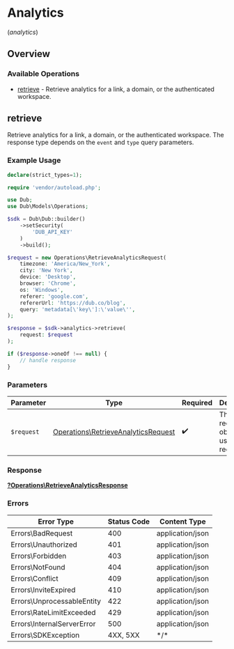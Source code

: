 # Analytics
(*analytics*)

## Overview

### Available Operations

* [retrieve](#retrieve) - Retrieve analytics for a link, a domain, or the authenticated workspace.

## retrieve

Retrieve analytics for a link, a domain, or the authenticated workspace. The response type depends on the `event` and `type` query parameters.

### Example Usage

<!-- UsageSnippet language="php" operationID="retrieveAnalytics" method="get" path="/analytics" -->
```php
declare(strict_types=1);

require 'vendor/autoload.php';

use Dub;
use Dub\Models\Operations;

$sdk = Dub\Dub::builder()
    ->setSecurity(
        'DUB_API_KEY'
    )
    ->build();

$request = new Operations\RetrieveAnalyticsRequest(
    timezone: 'America/New_York',
    city: 'New York',
    device: 'Desktop',
    browser: 'Chrome',
    os: 'Windows',
    referer: 'google.com',
    refererUrl: 'https://dub.co/blog',
    query: 'metadata[\'key\']:\'value\'',
);

$response = $sdk->analytics->retrieve(
    request: $request
);

if ($response->oneOf !== null) {
    // handle response
}
```

### Parameters

| Parameter                                                                                  | Type                                                                                       | Required                                                                                   | Description                                                                                |
| ------------------------------------------------------------------------------------------ | ------------------------------------------------------------------------------------------ | ------------------------------------------------------------------------------------------ | ------------------------------------------------------------------------------------------ |
| `$request`                                                                                 | [Operations\RetrieveAnalyticsRequest](../../Models/Operations/RetrieveAnalyticsRequest.md) | :heavy_check_mark:                                                                         | The request object to use for the request.                                                 |

### Response

**[?Operations\RetrieveAnalyticsResponse](../../Models/Operations/RetrieveAnalyticsResponse.md)**

### Errors

| Error Type                 | Status Code                | Content Type               |
| -------------------------- | -------------------------- | -------------------------- |
| Errors\BadRequest          | 400                        | application/json           |
| Errors\Unauthorized        | 401                        | application/json           |
| Errors\Forbidden           | 403                        | application/json           |
| Errors\NotFound            | 404                        | application/json           |
| Errors\Conflict            | 409                        | application/json           |
| Errors\InviteExpired       | 410                        | application/json           |
| Errors\UnprocessableEntity | 422                        | application/json           |
| Errors\RateLimitExceeded   | 429                        | application/json           |
| Errors\InternalServerError | 500                        | application/json           |
| Errors\SDKException        | 4XX, 5XX                   | \*/\*                      |